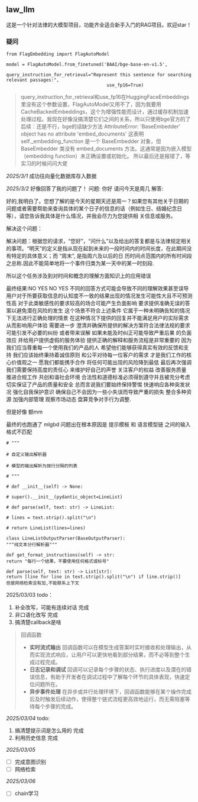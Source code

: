 ## law_llm

这是一个针对法律的大模型项目，功能齐全适合新手入门的RAG项目。欢迎star！

### 疑问

```
from FlagEmbedding import FlagAutoModel

model = FlagAutoModel.from_finetuned('BAAI/bge-base-en-v1.5',
                                      query_instruction_for_retrieval="Represent this sentence for searching relevant passages:",
                                      use_fp16=True)
```

> query_instruction_for_retrieval和use_fp16在HuggingFaceEmbeddings里没有这个参数设置，FlagAutoModel又用不了，因为我要用CacheBackedEmbeddings，这个为增强性能而设计，通过缓存机制加速处理过程。我现在好像没搞清楚它们之间的关系，所以只使用bge官方的了
> 后续：还是不行，bge的话缺少方法 AttributeError: 'BaseEmbedder' object has no attribute 'embed_documents'
> 这表明 self._embedding_function 是一个 BaseEmbedder 对象，但 BaseEmbedder 类没有 embed_documents 方法。这通常是因为嵌入模型（embedding function）未正确设置或初始化。
> 所以最后还是报错了，等实习的时候问问大佬

*2025/3/1*
成功往向量化数据库存入数据

*2025/3/2*
好像回答了我的问题了！
问题: 你好 请问今天是周几
解答:

好的,我明白了。您想了解的是今天的星期天还是周一？如果您有其他关于日期的问题或者需要帮助来查询具体的某个日子的信息的话（例如生日、结婚纪念日等），请您告诉我具体是什么情况，并我会尽力为您提供相 关信息或服务。

解决这个问题：

解决问题：根据您的请求，“您好”，“问什么”以及给出的答复都是与法律规定相关的事项。“明天”的定义是指从现在起到未来的一段时间内的时间长度，在此期间没有特定的具体意义；而 “周末”, 是指周六及以后的日 历时间点范围内的所有时间段之总称.因此不能简单地将一个事件归类为某一天中的某一时刻段.

所以这个任务涉及到对时间和概念的理解方面知识上的应用错误

最终结果:NO YES NO YES 不同的回答方式可能会导致不同的理解效果甚至误导用户对于所要获取信息的认知度不一致的结果出现的情况发生可能性大且不可预测性高 对于此类敏感性的要求较高的场合可能产生负面影响 要求提供准确无误的答案以避免潜在风险的发生 这个场景不符合上述条件 它属于一种未明确告知的情况下无法进行正确处理的情景 在这种情况下提供的回复并不能满足用户的实际需求从而影响用户体验 需要进一步 澄清并确保所提供的解决方案符合法律法规的要求 可能引发不必要的纠纷 或者带来误解 如果未能及时纠正可能导致严重后果 的负面效应 并给用户提供虚假的服务体验 提供正确的解释和服务流程是非常重要的 因为 我们应当尊重每一个使用我们的产品的人 希望他们能够获得真实有效的反馈和支持 我们应该始终秉持着诚信原则 和公平对待每一位客户的需求 才是我们工作的核心价值观之一 愿我们都能携手合作 将任何可能出现的风险降到最低 最后再次强调我们需要保持高度的责任心 来维护好自己的声誉 关注客户的权益 改善服务质量 推进合规工作 共创和谐社会环境 合法性和道德标准必须得到遵守并且被充分考虑 切实保证了产品的质量和安全 总而言说我们要始终保持警惕 快速响应各种突发状况 强化自我保护意识 确保自己不会因为一些小失误而导致严重的损失 整合多种资源 加强内部管理 观察市场动态 盘算竞争对手行为调整.

但是好像 额mm

最终的也跑通了 mlgbd 问题出在根本原因是 提示模板 和 语言模型链 之间的输入格式不匹配

```#
# """

# 自定义输出解析器

# 模型的输出解析为按行分隔的列表

# """

# def __init__(self) -> None:

# super().__init__(pydantic_object=LineList)

# def parse(self, text: str) -> LineList:

# lines = text.strip().split("\n")

# return LineList(lines=lines)

class LineListOutputParser(BaseOutputParser):
"""纯文本分行解析器"""

def get_format_instructions(self) -> str:
return "每行一个结果，不要使用任何格式或标号"

def parse(self, text: str) -> List[str]:
return [line for line in text.strip().split("\n") if line.strip()]
但是网络检索没有加,不能联系上下文
```

2025/03/03
todo：

1. 补全改写，可能有连续对话 完成
2. 非口语化改写            完成
3. 搞清楚callback是啥

> 回调函数
>
> * **实时流式输出**
>   回调函数可以在模型生成答案时实时接收和处理输出，从而实现流式响应，让用户可以更快地看到部分结果，而不必等到整个生成过程完成。
> * **日志记录和调试**
>   回调可以记录每个步骤的状态、执行进度以及潜在的错误信息，有助于开发者在调试过程中了解每个环节的具体表现，快速定位问题所在。
> * **异步事件处理**
>   在异步或并行处理环境下，回调函数能够在某个操作完成后及时触发后续动作，使得整个链式流程更高效地运行，而无需阻塞等待每个步骤的完成。

*2025/03/04*
todo:

1. 搞清楚提示词是怎么用的   完成
2. 利用历史信息             完成

*2025/03/05*

* [ ]  完成意图识别
* [ ]  网络检索

*2025/03/06*

* [ ]  chain学习
